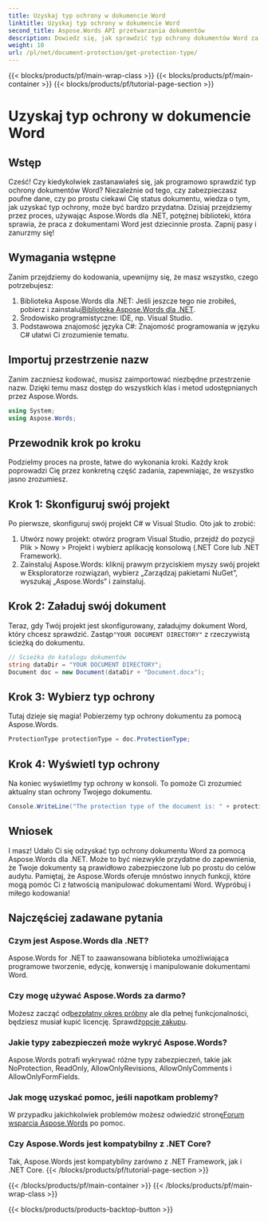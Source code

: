 ```yaml
---
title: Uzyskaj typ ochrony w dokumencie Word
linktitle: Uzyskaj typ ochrony w dokumencie Word
second_title: Aspose.Words API przetwarzania dokumentów
description: Dowiedz się, jak sprawdzić typ ochrony dokumentów Word za pomocą Aspose.Words dla .NET. Zawiera przewodnik krok po kroku, przykłady kodu i często zadawane pytania.
weight: 10
url: /pl/net/document-protection/get-protection-type/
---
```


{{< blocks/products/pf/main-wrap-class >}}
{{< blocks/products/pf/main-container >}}
{{< blocks/products/pf/tutorial-page-section >}}

# Uzyskaj typ ochrony w dokumencie Word

## Wstęp

Cześć! Czy kiedykolwiek zastanawiałeś się, jak programowo sprawdzić typ ochrony dokumentów Word? Niezależnie od tego, czy zabezpieczasz poufne dane, czy po prostu ciekawi Cię status dokumentu, wiedza o tym, jak uzyskać typ ochrony, może być bardzo przydatna. Dzisiaj przejdziemy przez proces, używając Aspose.Words dla .NET, potężnej biblioteki, która sprawia, że praca z dokumentami Word jest dziecinnie prosta. Zapnij pasy i zanurzmy się!

## Wymagania wstępne

Zanim przejdziemy do kodowania, upewnijmy się, że masz wszystko, czego potrzebujesz:

1. Biblioteka Aspose.Words dla .NET: Jeśli jeszcze tego nie zrobiłeś, pobierz i zainstaluj[Biblioteka Aspose.Words dla .NET](https://releases.aspose.com/words/net/).
2. Środowisko programistyczne: IDE, np. Visual Studio.
3. Podstawowa znajomość języka C#: Znajomość programowania w języku C# ułatwi Ci zrozumienie tematu.

## Importuj przestrzenie nazw

Zanim zaczniesz kodować, musisz zaimportować niezbędne przestrzenie nazw. Dzięki temu masz dostęp do wszystkich klas i metod udostępnianych przez Aspose.Words.

```csharp
using System;
using Aspose.Words;
```

## Przewodnik krok po kroku

Podzielmy proces na proste, łatwe do wykonania kroki. Każdy krok poprowadzi Cię przez konkretną część zadania, zapewniając, że wszystko jasno zrozumiesz.

## Krok 1: Skonfiguruj swój projekt

Po pierwsze, skonfiguruj swój projekt C# w Visual Studio. Oto jak to zrobić:

1. Utwórz nowy projekt: otwórz program Visual Studio, przejdź do pozycji Plik > Nowy > Projekt i wybierz aplikację konsolową (.NET Core lub .NET Framework).
2. Zainstaluj Aspose.Words: kliknij prawym przyciskiem myszy swój projekt w Eksploratorze rozwiązań, wybierz „Zarządzaj pakietami NuGet”, wyszukaj „Aspose.Words” i zainstaluj.

## Krok 2: Załaduj swój dokument

Teraz, gdy Twój projekt jest skonfigurowany, załadujmy dokument Word, który chcesz sprawdzić. Zastąp`"YOUR DOCUMENT DIRECTORY"` z rzeczywistą ścieżką do dokumentu.

```csharp
// Ścieżka do katalogu dokumentów
string dataDir = "YOUR DOCUMENT DIRECTORY";
Document doc = new Document(dataDir + "Document.docx");
```

## Krok 3: Wybierz typ ochrony

Tutaj dzieje się magia! Pobierzemy typ ochrony dokumentu za pomocą Aspose.Words.

```csharp
ProtectionType protectionType = doc.ProtectionType;
```

## Krok 4: Wyświetl typ ochrony

Na koniec wyświetlmy typ ochrony w konsoli. To pomoże Ci zrozumieć aktualny stan ochrony Twojego dokumentu.

```csharp
Console.WriteLine("The protection type of the document is: " + protectionType);
```

## Wniosek

I masz! Udało Ci się odzyskać typ ochrony dokumentu Word za pomocą Aspose.Words dla .NET. Może to być niezwykle przydatne do zapewnienia, że Twoje dokumenty są prawidłowo zabezpieczone lub po prostu do celów audytu. Pamiętaj, że Aspose.Words oferuje mnóstwo innych funkcji, które mogą pomóc Ci z łatwością manipulować dokumentami Word. Wypróbuj i miłego kodowania!

## Najczęściej zadawane pytania

### Czym jest Aspose.Words dla .NET?
Aspose.Words for .NET to zaawansowana biblioteka umożliwiająca programowe tworzenie, edycję, konwersję i manipulowanie dokumentami Word.

### Czy mogę używać Aspose.Words za darmo?
 Możesz zacząć od[bezpłatny okres próbny](https://releases.aspose.com/) ale dla pełnej funkcjonalności, będziesz musiał kupić licencję. Sprawdź[opcje zakupu](https://purchase.aspose.com/buy).

### Jakie typy zabezpieczeń może wykryć Aspose.Words?
Aspose.Words potrafi wykrywać różne typy zabezpieczeń, takie jak NoProtection, ReadOnly, AllowOnlyRevisions, AllowOnlyComments i AllowOnlyFormFields.

### Jak mogę uzyskać pomoc, jeśli napotkam problemy?
 W przypadku jakichkolwiek problemów możesz odwiedzić stronę[Forum wsparcia Aspose.Words](https://forum.aspose.com/c/words/8) po pomoc.

### Czy Aspose.Words jest kompatybilny z .NET Core?
Tak, Aspose.Words jest kompatybilny zarówno z .NET Framework, jak i .NET Core.
{{< /blocks/products/pf/tutorial-page-section >}}

{{< /blocks/products/pf/main-container >}}
{{< /blocks/products/pf/main-wrap-class >}}

{{< blocks/products/products-backtop-button >}}
